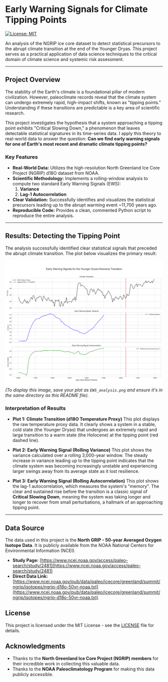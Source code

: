# Early Warning Signals for Climate Tipping Points

[![License: MIT](https://img.shields.io/badge/License-MIT-yellow.svg)](https://opensource.org/licenses/MIT)

An analysis of the NGRIP ice core dataset to detect statistical precursors to the abrupt climate transition at the end of the Younger Dryas. This project serves as a practical application of data science techniques to the critical domain of climate science and systemic risk assessment.

---

## Project Overview

The stability of the Earth's climate is a foundational pillar of modern civilization. However, paleoclimate records reveal that the climate system can undergo extremely rapid, high-impact shifts, known as "tipping points." Understanding if these transitions are predictable is a key area of scientific research.

This project investigates the hypothesis that a system approaching a tipping point exhibits "Critical Slowing Down," a phenomenon that leaves detectable statistical signatures in its time-series data. I apply this theory to real-world data to answer the question: **Can we find early warning signals for one of Earth's most recent and dramatic climate tipping points?**

### Key Features
-   **Real-World Data:** Utilizes the high-resolution North Greenland Ice Core Project (NGRIP) d18O dataset from NOAA.
-   **Scientific Methodology:** Implements a rolling-window analysis to compute two standard Early Warning Signals (EWS):
    1.  **Variance**
    2.  **Lag-1 Autocorrelation**
-   **Clear Validation:** Successfully identifies and visualizes the statistical precursors leading up to the abrupt warming event ~11,700 years ago.
-   **Reproducible Code:** Provides a clean, commented Python script to reproduce the entire analysis.

---

## Results: Detecting the Tipping Point

The analysis successfully identified clear statistical signals that preceded the abrupt climate transition. The plot below visualizes the primary result:

![Early Warning Signals Analysis](EWS_analysis.png)
*(To display this image, save your plot as `EWS_analysis.png` and ensure it's in the same directory as this README file).*

### Interpretation of Results

*   **Plot 1: Climate Transition (d18O Temperature Proxy)**
    This plot displays the raw temperature proxy data. It clearly shows a system in a stable, cold state (the Younger Dryas) that undergoes an extremely rapid and large transition to a warm state (the Holocene) at the tipping point (red dashed line).

*   **Plot 2: Early Warning Signal (Rolling Variance)**
    This plot shows the variance calculated over a rolling 3,000-year window. The steady increase in variance leading up to the tipping point indicates that the climate system was becoming increasingly unstable and experiencing larger swings away from its average state as it lost resilience.

*   **Plot 3: Early Warning Signal (Rolling Autocorrelation)**
    This plot shows the lag-1 autocorrelation, which measures the system's "memory". The clear and sustained rise before the transition is a classic signal of **Critical Slowing Down**, meaning the system was taking longer and longer to recover from small perturbations, a hallmark of an approaching tipping point.

---

## Data Source

The data used in this project is the **North GRIP - 50-year Averaged Oxygen Isotope Data**. It is publicly available from the NOAA National Centers for Environmental Information (NCEI).

-   **Study Page:** [https://www.ncei.noaa.gov/access/paleo-search/study/2481](https://www.ncei.noaa.gov/access/paleo-search/study/2481)
-   **Direct Data Link:** [https://www.ncei.noaa.gov/pub/data/paleo/icecore/greenland/summit/ngrip/isotopes/ngrip-d18o-50yr-noaa.txt](https://www.ncei.noaa.gov/pub/data/paleo/icecore/greenland/summit/ngrip/isotopes/ngrip-d18o-50yr-noaa.txt)

## License

This project is licensed under the MIT License - see the [LICENSE](LICENSE) file for details.

## Acknowledgments
-   Thanks to the **North Greenland Ice Core Project (NGRIP) members** for their incredible work in collecting this valuable data.
-   Thanks to the **NOAA Paleoclimatology Program** for making this data publicly accessible.
